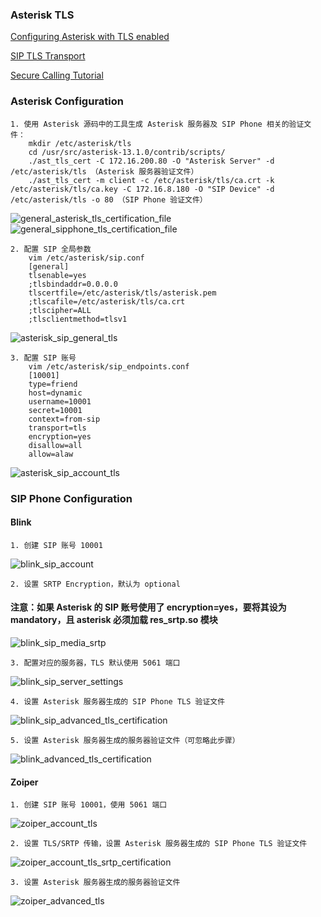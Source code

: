 ### Asterisk TLS
	
[Configuring Asterisk with TLS enabled](http://m.osslab.com.tw/VoIP/IP_PBX/%E8%BB%9F%E9%AB%94%E5%BC%8F_IP_PBX/Asterisk/Tips/%E8%A8%AD%E7%BD%AE_Asterisk_%E7%9A%84%E5%AE%89%E5%85%A8%E6%80%A7_(security)/Configuring_Asterisk_with_TLS_enabled)

[SIP TLS Transport](https://wiki.asterisk.org/wiki/display/AST/SIP+TLS+Transport)

[Secure Calling Tutorial](https://wiki.asterisk.org/wiki/display/AST/Secure+Calling+Tutorial)

### Asterisk Configuration

	1. 使用 Asterisk 源码中的工具生成 Asterisk 服务器及 SIP Phone 相关的验证文件：
		mkdir /etc/asterisk/tls
		cd /usr/src/asterisk-13.1.0/contrib/scripts/
		./ast_tls_cert -C 172.16.200.80 -O "Asterisk Server" -d /etc/asterisk/tls （Asterisk 服务器验证文件）
		./ast_tls_cert -m client -c /etc/asterisk/tls/ca.crt -k /etc/asterisk/tls/ca.key -C 172.16.8.180 -O "SIP Device" -d /etc/asterisk/tls -o 80 （SIP Phone 验证文件）

![general_asterisk_tls_certification_file](images/general_asterisk_tls_certification_file.png)
![general_sipphone_tls_certification_file](images/general_sipphone_tls_certification_file.png)

	2. 配置 SIP 全局参数
		vim /etc/asterisk/sip.conf
		[general]
		tlsenable=yes
		;tlsbindaddr=0.0.0.0
		tlscertfile=/etc/asterisk/tls/asterisk.pem
		;tlscafile=/etc/asterisk/tls/ca.crt
		;tlscipher=ALL
		;tlsclientmethod=tlsv1

![asterisk_sip_general_tls](images/asterisk_sip_general_tls.png)

	3. 配置 SIP 账号
		vim /etc/asterisk/sip_endpoints.conf
		[10001]
		type=friend
		host=dynamic
		username=10001
		secret=10001
		context=from-sip
		transport=tls
		encryption=yes
		disallow=all
		allow=alaw

![asterisk_sip_account_tls](images/asterisk_sip_account_tls.png)

### SIP Phone Configuration

#### Blink

	1. 创建 SIP 账号 10001

![blink_sip_account](images/blink_sip_account.png)

	2. 设置 SRTP Encryption，默认为 optional

#### 注意：如果 Asterisk 的 SIP 账号使用了 encryption=yes，要将其设为 mandatory，且 asterisk 必须加载 res_srtp.so 模块

![blink_sip_media_srtp](images/blink_sip_media_srtp.png)

	3. 配置对应的服务器，TLS 默认使用 5061 端口
	
![blink_sip_server_settings](images/blink_sip_server_settings.png)

	4. 设置 Asterisk 服务器生成的 SIP Phone TLS 验证文件

![blink_sip_advanced_tls_certification](images/blink_sip_advanced_tls_certification.png)

	5. 设置 Asterisk 服务器生成的服务器验证文件（可忽略此步骤）

![blink_advanced_tls_certification](images/blink_advanced_tls_certification.png)

#### Zoiper

	1. 创建 SIP 账号 10001，使用 5061 端口

![zoiper_account_tls](images/zoiper_account_tls.png)

	2. 设置 TLS/SRTP 传输，设置 Asterisk 服务器生成的 SIP Phone TLS 验证文件

![zoiper_account_tls_srtp_certification](images/zoiper_account_tls_srtp_certification.png)

	3. 设置 Asterisk 服务器生成的服务器验证文件

![zoiper_advanced_tls](images/zoiper_advanced_tls.png)
